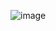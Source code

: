   
![image](https://github.com/engrpanda/Evo_DynamicPass/assets/53995355/279d9fd4-d3ef-4623-8ef8-04283075bee1)

